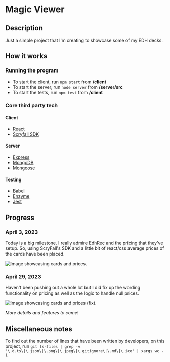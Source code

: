 # Magic Viewer

## Description

Just a simple project that I'm creating to showcase some of my EDH decks.

## How it works

### Running the program

- To start the client, run `npm start` from **/client**
- To start the server, run `node server` from **/server/src**
- To start the tests, run `npm test` from **/client**

### Core third party tech

#### Client

- [React](https://react.dev/)
- [Scryfall SDK](https://github.com/ChiriVulpes/scryfall-sdk)

#### Server

- [Express](https://expressjs.com/)
- [MongoDB](https://www.mongodb.com/)
- [Mongoose](https://mongoosejs.com/)

#### Testing

- [Babel](https://babeljs.io/)
- [Enzyme](https://enzymejs.github.io/enzyme/)
- [Jest](https://jestjs.io/)

## Progress

### April 3, 2023

Today is a big milestone. I really admire EdhRec and the pricing that they've setup. So, using ScryFall's SDK and a little bit of react/css average prices of the cards have been placed.

![Image showcasing cards and prices.](https://raw.githubusercontent.com/secretmtgdev/magic-viewer/main/progress-images/magic-viewer-1.png)

### April 29, 2023

Haven't been pushing out a whole lot but I did fix up the wording functionality on pricing as well as the logic to handle null prices.

![Image showcasing cards and prices (fix).](https://raw.githubusercontent.com/secretmtgdev/magic-viewer/main/progress-images/magic-viewer-2.png)

_More details and features to come!_

## Miscellaneous notes

To find out the number of lines that have been written by developers, on this project, run `git ls-files | grep -v '\.d.ts\|\.json\|\.png\|\.jpeg\|\.gitignore\|\.md\|\.ico' | xargs wc -l`